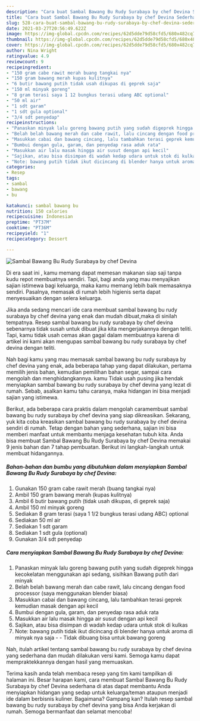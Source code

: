 ```yaml
---
description: "Cara buat Sambal Bawang Bu Rudy Surabaya by chef Devina Sederhana Untuk Jualan"
title: "Cara buat Sambal Bawang Bu Rudy Surabaya by chef Devina Sederhana Untuk Jualan"
slug: 528-cara-buat-sambal-bawang-bu-rudy-surabaya-by-chef-devina-sederhana-untuk-jualan
date: 2021-03-27T20:56:49.622Z
image: https://img-global.cpcdn.com/recipes/62d5dde79d58cfd5/680x482cq70/sambal-bawang-bu-rudy-surabaya-by-chef-devina-foto-resep-utama.jpg
thumbnail: https://img-global.cpcdn.com/recipes/62d5dde79d58cfd5/680x482cq70/sambal-bawang-bu-rudy-surabaya-by-chef-devina-foto-resep-utama.jpg
cover: https://img-global.cpcdn.com/recipes/62d5dde79d58cfd5/680x482cq70/sambal-bawang-bu-rudy-surabaya-by-chef-devina-foto-resep-utama.jpg
author: Nina Wright
ratingvalue: 4.9
reviewcount: 9
recipeingredient:
- "150 gram cabe rawit merah buang tangkai nya"
- "150 gram bawang merah kupas kulitnya"
- "6 butir bawang putih tidak usah dikupas di geprek saja"
- "150 ml minyak goreng"
- "8 gram terasi saya 1 12 bungkus terasi udang ABC optional"
- "50 ml air"
- "1 sdt garam"
- "1 sdt gula optional"
- "3/4 sdt penyedap"
recipeinstructions:
- "Panaskan minyak lalu goreng bawang putih yang sudah digeprek hingga kecokelatan menggunakan api sedang, sisihkan Bawang putih dari minyak"
- "Belah belah bawang merah dan cabe rawit, lalu cincang dengan food processor (saya menggunakan blender biasa)"
- "Masukkan cabai dan bawang cincang, lalu tambahkan terasi geprek kemudian masak dengan api kecil"
- "Bumbui dengan gula, garam, dan penyedap rasa aduk rata"
- "Masukkan air lalu masak hingga air susut dengan api kecil"
- "Sajikan, atau bisa disimpan di wadah kedap udara untuk stok di kulkas"
- "Note: bawang putih tidak ikut dicincang di blender hanya untuk aroma di minyak nya saja  Tidak dibuang bisa untuk bawang goreng"
categories:
- Resep
tags:
- sambal
- bawang
- bu

katakunci: sambal bawang bu 
nutrition: 150 calories
recipecuisine: Indonesian
preptime: "PT37M"
cooktime: "PT36M"
recipeyield: "1"
recipecategory: Dessert

---
```



![Sambal Bawang Bu Rudy Surabaya by chef Devina](https://img-global.cpcdn.com/recipes/62d5dde79d58cfd5/680x482cq70/sambal-bawang-bu-rudy-surabaya-by-chef-devina-foto-resep-utama.jpg)

Di era  saat ini , kamu memang dapat memesan makanan siap saji tanpa kudu repot membuatnya sendiri. Tapi, bagi anda yang mau menyajikan sajian istimewa bagi keluarga, maka kamu memang lebih baik memasaknya sendiri. Pasalnya, memasak di rumah lebih higienis serta dapat menyesuaikan dengan selera keluarga.

Jika anda sedang mencari ide cara membuat sambal bawang bu rudy surabaya by chef devina yang enak dan mudah dibuat,maka di sinilah tempatnya. Resep sambal bawang bu rudy surabaya by chef devina  sebenarnya tidak susah untuk dibuat jika kita mengerjakannya dengan teliti. Tapi, kamu tidak usah cemas akan gagal dalam membuatnya 
karena di artikel ini kami akan mengupas sambal bawang bu rudy surabaya by chef devina dengan teliti.  



Nah bagi kamu yang mau memasak sambal bawang bu rudy surabaya by chef devina yang enak, ada beberapa tahap yang dapat dilakukan, pertama memilih jenis bahan, kemudian pemilihan bahan segar, sampai cara mengolah dan menghidangkannya. kamu Tidak usah pusing jika hendak menyiapkan sambal bawang bu rudy surabaya by chef devina yang lezat di rumah. Sebab, asalkan kamu  tahu caranya, maka hidangan ini bisa menjadi sajian yang istimewa.

Berikut, ada beberapa cara praktis  dalam mengolah caramembuat sambal bawang bu rudy surabaya by chef devina yang siap dikreasikan. Sekarang, yuk kita coba kreasikan sambal bawang bu rudy surabaya by chef devina sendiri di rumah. Tetap dengan bahan yang sederhana, sajian ini bisa memberi manfaat untuk membantu menjaga kesehatan tubuh kita. Anda bisa membuat Sambal Bawang Bu Rudy Surabaya by chef Devina memakai 9 jenis bahan dan 7 tahap pembuatan. Berikut ini langkah-langkah untuk membuat hidangannya.

<!--inarticleads1-->

##### Bahan-bahan dan bumbu yang dibutuhkan dalam menyiapkan Sambal Bawang Bu Rudy Surabaya by chef Devina:

1. Gunakan 150 gram cabe rawit merah (buang tangkai nya)
1. Ambil 150 gram bawang merah (kupas kulitnya)
1. Ambil 6 butir bawang putih (tidak usah dikupas, di geprek saja)
1. Ambil 150 ml minyak goreng
1. Sediakan 8 gram terasi (saya 1 1/2 bungkus terasi udang ABC) optional
1. Sediakan 50 ml air
1. Sediakan 1 sdt garam
1. Sediakan 1 sdt gula (optional)
1. Gunakan 3/4 sdt penyedap




<!--inarticleads2-->

##### Cara menyiapkan Sambal Bawang Bu Rudy Surabaya by chef Devina:

1. Panaskan minyak lalu goreng bawang putih yang sudah digeprek hingga kecokelatan menggunakan api sedang, sisihkan Bawang putih dari minyak
1. Belah belah bawang merah dan cabe rawit, lalu cincang dengan food processor (saya menggunakan blender biasa)
1. Masukkan cabai dan bawang cincang, lalu tambahkan terasi geprek kemudian masak dengan api kecil
1. Bumbui dengan gula, garam, dan penyedap rasa aduk rata
1. Masukkan air lalu masak hingga air susut dengan api kecil
1. Sajikan, atau bisa disimpan di wadah kedap udara untuk stok di kulkas
1. Note: bawang putih tidak ikut dicincang di blender hanya untuk aroma di minyak nya saja -  - Tidak dibuang bisa untuk bawang goreng




Nah, itulah artikel tentang  sambal bawang bu rudy surabaya by chef devina  yang sederhana dan mudah dilakukan versi kami. Semoga kamu dapat mempraktekkannya dengan hasil yang memuaskan. 

Terima kasih anda telah membaca resep yang tim kami tampilkan di halaman ini. Besar harapan kami, cara membuat  Sambal Bawang Bu Rudy Surabaya by chef Devina sederhana di atas dapat membantu Anda menyiapkan hidangan yang sedap untuk keluarga/teman ataupun menjadi ide dalam berbisnis kuliner. Bagaimana? Gampang kan? Itulah resep sambal bawang bu rudy surabaya by chef devina yang bisa Anda kerjakan di rumah. Semoga bermanfaat dan selamat mencoba!

